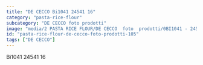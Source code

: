 ```yaml
---
title: "DE CECCO Bi1041 24541 16"
category: "pasta-rice-flour"
subcategory: "DE CECCO foto prodotti"
image: "media/2 PASTA RICE FLOUR/DE CECCO  foto  prodotti/0BI1041 - 24541-16.jpg"
id: "pasta-rice-flour-de-cecco-foto-prodotti-105"
tags: ["DE CECCO"]
---
```


Bi1041 24541 16
